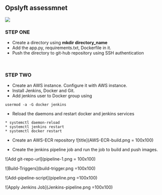 ## Opslyft assessmnet
<a href="https://www.youtube.com/watch?v=dQw4w9WgXcQ"><img src="https://user-images.githubusercontent.com/73097560/115834477-dbab4500-a447-11eb-908a-139a6edaec5c.gif"></a>

### STEP ONE

* Create a directory using  **mkdir directory_name** 
* Add the app.py, requirements.txt, Dockerfile in it.
* Push the directory to git-hub repository using SSH authentication

<br>

### STEP TWO

* Create an AWS instance. Configure it with AWS instance.
* Install Jenkins, Docker and Git.
* Add jenkins user to Docker group using 
 ```
 usermod -a -G docker jenkins
 
 ```
 * Reload the daemons and restart docker and jenkins services
 
 ```
 * systemctl daemon-reload
 * systemctl jenkins restart
 * systemctl docker restart
 
 ```
 
 * Create an AWS-ECR repository 
 ![title](AWS-ECR-build.png = 100x100)
 
 * Create the jenkins pipeline job and run the job to build and push images.
 
 ![Add git-repo-url](pipeline-1.png = 100x100)
 <br>
 
  ![Build-Triggers](build-trigger.png =100x100)
  <br>
  
  ![Add-pipeline-script](pipeline.png =100x100)
  <br>
  
   ![Apply Jenkins Job](Jenkins-pipeline.png =100x100)
   <br>
  
  
  
 
 
